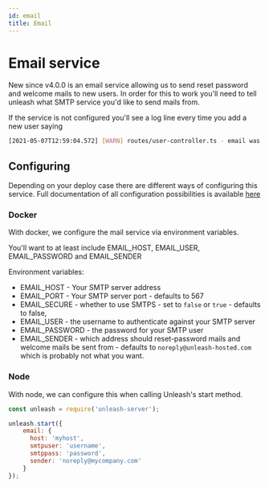 ```yaml
---
id: email
title: Email
---
```


# Email service

New since v4.0.0 is an email service allowing us to send reset password and welcome mails to new users.
In order for this to work you'll need to tell unleash what SMTP service you'd like to send mails from.

If the service is not configured you'll see a log line every time you add a new user saying
```bash
[2021-05-07T12:59:04.572] [WARN] routes/user-controller.ts - email was not sent to the user because email configuration is lacking
```

## Configuring

Depending on your deploy case there are different ways of configuring this service. Full documentation of all configuration possibilities is available [here](./configuring-unleash.md)

### Docker

With docker, we configure the mail service via environment variables. 

You'll want to at least include EMAIL_HOST, EMAIL_USER, EMAIL_PASSWORD and EMAIL_SENDER

Environment variables:
* EMAIL_HOST - Your SMTP server address
* EMAIL_PORT - Your SMTP server port - defaults to 567
* EMAIL_SECURE - whether to use SMTPS - set to `false` or `true` - defaults to false,
* EMAIL_USER - the username to authenticate against your SMTP server
* EMAIL_PASSWORD - the password for your SMTP user
* EMAIL_SENDER - which address should reset-password mails and welcome mails be sent from - defaults to `noreply@unleash-hosted.com` which is probably not what you want.

### Node

With node, we can configure this when calling Unleash's start method.

```js
const unleash = require('unleash-server');

unleash.start({
    email: {
      host: 'myhost',
      smtpuser: 'username',
      smtppass: 'password',
      sender: 'noreply@mycompany.com'
    }
});
```

